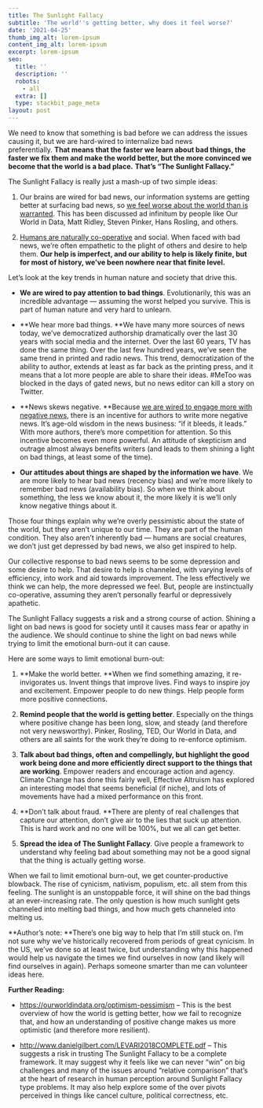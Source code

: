 ```yaml
---
title: The Sunlight Fallacy
subtitle: 'The world''s getting better, why does it feel worse?'
date: '2021-04-25'
thumb_img_alt: lorem-ipsum
content_img_alt: lorem-ipsum
excerpt: lorem-ipsum
seo:
  title: ''
  description: ''
  robots:
    - all
  extra: []
  type: stackbit_page_meta
layout: post
---
```

We need to know that something is bad before we can address the issues causing it, but we are hard-wired to internalize bad news preferentially. **That means that the faster we learn about bad things, the faster we fix them and make the world better, but the more convinced we become that the world is a bad place.** **That’s “The Sunlight Fallacy.”**

The Sunlight Fallacy is really just a mash-up of two simple ideas:

1.  Our brains are wired for bad news, our information systems are getting better at surfacing bad news, so [we feel worse about the world than is warranted](https://ourworldindata.org/optimism-pessimism). This has been discussed ad infinitum by people like Our World in Data, Matt Ridley, Steven Pinker, Hans Rosling, and others.

2.  [Humans are naturally co-operative](https://www.nature.com/articles/nature11467.epdf?referrer_access_token=vZ4NB0eWstY85ZiptUSQM9RgN0jAjWel9jnR3ZoTv0OuWnzgZWIYIT6G8DCrDRW76b7kYf3RDJyFw_M1lGJ_CWxJEPz0SXdPQuFmlyicmGZzPGQebvZaSo5zWnlA-cvDmzphOhsTQJLZ0DlpE8Q_cVbIzwV53pWP1Ns6Q17prBLqJ4nzq3\_of087DifQ8H4CDkmXlTMK0gJKVT7XOWrq8Scc3W5FcY_tPhMaWAFFdgaojefcZqEEXrpSq3A-H0BeX1VBLiDwvZCM6gfvZ4\_lyei6h9tsA_rv50MDS7zY-Do%3D\&tracking_referrer=www.scientificamerican.com) and social. When faced with bad news, we’re often empathetic to the plight of others and desire to help them. **Our help is imperfect, and our ability to help is likely finite, but for most of history, we’ve been nowhere near that finite level.**

Let’s look at the key trends in human nature and society that drive this.

*   **We are wired to pay attention to bad things**. Evolutionarily, this was an incredible advantage — assuming the worst helped you survive. This is part of human nature and very hard to unlearn.

<!---->

*   **We hear more bad things. **We have many more sources of news today, we’ve democratized authorship dramatically over the last 30 years with social media and the internet. Over the last 60 years, TV has done the same thing. Over the last few hundred years, we’ve seen the same trend in printed and radio news. This trend, democratization of the ability to author, extends at least as far back as the printing press, and it means that a lot more people are able to share their ideas. #MeToo was blocked in the days of gated news, but no news editor can kill a story on Twitter.

<!---->

*   **News skews negative. **Because [we are wired to engage more with negative news](https://www.pnas.org/content/116/38/18888), there is an incentive for authors to write more negative news. It’s age-old wisdom in the news business: “if it bleeds, it leads.” With more authors, there’s more competition for attention. So this incentive becomes even more powerful. An attitude of skepticism and outrage almost always benefits writers (and leads to them shining a light on bad things, at least some of the time).

<!---->

*   **Our attitudes about things are shaped by the information we have**. We are more likely to hear bad news (recency bias) and we’re more likely to remember bad news (availability bias). So when we think about something, the less we know about it, the more likely it is we’ll only know negative things about it.

Those four things explain why we’re overly pessimistic about the state of the world, but they aren’t unique to our time. They are part of the human condition. They also aren’t inherently bad — humans are social creatures, we don’t just get depressed by bad news, we also get inspired to help.

Our collective response to bad news seems to be some depression and some desire to help. That desire to help is channeled, with varying levels of efficiency, into work and aid towards improvement. The less effectively we think we can help, the more depressed we feel. But, people are instinctually co-operative, assuming they aren’t personally fearful or depressively apathetic.

The Sunlight Fallacy suggests a risk and a strong course of action. Shining a light on bad news is good for society until it causes mass fear or apathy in the audience. We should continue to shine the light on bad news while trying to limit the emotional burn-out it can cause.

Here are some ways to limit emotional burn-out:

1.  **Make the world better. **When we find something amazing, it re-invigorates us. Invent things that improve lives. Find ways to inspire joy and excitement. Empower people to do new things. Help people form more positive connections.

2.  **Remind people that the world is getting better**. Especially on the things where positive change has been long, slow, and steady (and therefore not very newsworthy). Pinker, Rosling, TED, Our World in Data, and others are all saints for the work they’re doing to re-enforce optimism.

3.  **Talk about bad things, often and compellingly, but highlight the good work being done and more efficiently direct support to the things that are working**. Empower readers and encourage action and agency. Climate Change has done this fairly well, Effective Altruism has explored an interesting model that seems beneficial (if niche), and lots of movements have had a mixed performance on this front.

4.  **Don’t talk about fraud. **There are plenty of real challenges that capture our attention, don’t give air to the lies that suck up attention. This is hard work and no one will be 100%, but we all can get better.

5.  **Spread the idea of The Sunlight Fallacy**. Give people a framework to understand why feeling bad about something may not be a good signal that the thing is actually getting worse.

When we fail to limit emotional burn-out, we get counter-productive blowback. The rise of cynicism, nativism, populism, etc. all stem from this feeling. The sunlight is an unstoppable force, it will shine on the bad things at an ever-increasing rate. The only question is how much sunlight gets channeled into melting bad things, and how much gets channeled into melting us.

**Author’s note: **There’s one big way to help that I’m still stuck on. I’m not sure why we’ve historically recovered from periods of great cynicism. In the US, we’ve done so at least twice, but understanding why this happened would help us navigate the times we find ourselves in now (and likely will find ourselves in again). Perhaps someone smarter than me can volunteer ideas here.

**Further Reading:**

*   <https://ourworldindata.org/optimism-pessimism> – This is the best overview of how the world is getting better, how we fail to recognize that, and how an understanding of positive change makes us more optimistic (and therefore more resilient).

*   <http://www.danielgilbert.com/LEVARI2018COMPLETE.pdf> – This suggests a risk in trusting The Sunlight Fallacy to be a complete framework. It may suggest why it feels like we can never “win” on big challenges and many of the issues around “relative comparison” that’s at the heart of research in human perception around Sunlight Fallacy type problems. It may also help explore some of the over pivots perceived in things like cancel culture, political correctness, etc.
